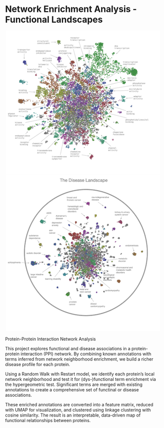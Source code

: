 # Network Enrichment Analysis - Functional Landscapes


<p align="center">
  <img src="Func_Landscape.png" alt="PPI network diagram" width="500"><br>
  <img src="disease_map.png" alt="UMAP projection" width="500">
</p>



Protein-Protein Interaction Network Analysis

This project explores functional and disease associations in a protein-protein interaction (PPI) network.
By combining known annotations with terms inferred from network neighborhood enrichment, we build a richer disease profile for each protein.

Using a Random Walk with Restart model, we identify each protein’s local network neighborhood and test it for (dys-)functional term enrichment via the hypergeometric test. Significant terms are merged with existing annotations to create a comprehensive set of functinal or disease associations.

These enriched annotations are converted into a feature matrix, reduced with UMAP for visualization, and clustered using linkage clustering with cosine similarity. The result is an interpretable, data-driven map of functional relationships between proteins.